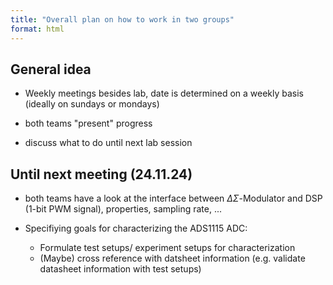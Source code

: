 ```yaml
---
title: "Overall plan on how to work in two groups"
format: html
---
```


## General idea
- Weekly meetings besides lab, date is determined on a weekly basis (ideally on sundays or mondays)

- both teams "present" progress

- discuss what to do until next lab session


## Until next meeting (24.11.24)
- both teams have a look at the interface between $\Delta \Sigma$-Modulator and DSP (1-bit PWM signal), properties, sampling rate, ...

- Specifiying goals for characterizing the ADS1115 ADC:
  - Formulate test setups/ experiment setups for characterization
  - (Maybe) cross reference with datsheet information (e.g. validate datasheet information with test setups)